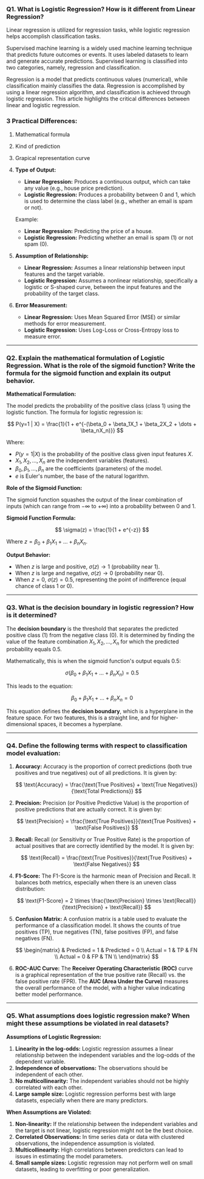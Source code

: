 ### Q1. What is Logistic Regression? How is it different from Linear Regression?

Linear regression is utilized for regression tasks, while logistic regression helps accomplish classification tasks.


Supervised machine learning is a widely used machine learning technique that predicts future outcomes or events. It uses labeled datasets to learn and generate accurate predictions. Supervised learning is classified into two categories, namely, regression and classification.

Regression is a model that predicts continuous values (numerical), while classification mainly classifies the data. Regression is accomplished by using a linear regression algorithm, and classification is achieved through logistic regression. This article highlights the critical differences between linear and logistic regression.

### 3 Practical Differences:

1. Mathematical formula
2. Kind of prediction
3. Grapical representation curve

1. **Type of Output:**

   * **Linear Regression:** Produces a continuous output, which can take any value (e.g., house price prediction).
   * **Logistic Regression:** Produces a probability between 0 and 1, which is used to determine the class label (e.g., whether an email is spam or not).

   Example:

   * **Linear Regression:** Predicting the price of a house.
   * **Logistic Regression:** Predicting whether an email is spam (1) or not spam (0).

2. **Assumption of Relationship:**

   * **Linear Regression:** Assumes a linear relationship between input features and the target variable.
   * **Logistic Regression:** Assumes a nonlinear relationship, specifically a logistic or S-shaped curve, between the input features and the probability of the target class.

3. **Error Measurement:**

   * **Linear Regression:** Uses Mean Squared Error (MSE) or similar methods for error measurement.
   * **Logistic Regression:** Uses Log-Loss or Cross-Entropy loss to measure error.

---

### Q2. Explain the mathematical formulation of Logistic Regression. What is the role of the sigmoid function? Write the formula for the sigmoid function and explain its output behavior.

**Mathematical Formulation:**

The model predicts the probability of the positive class (class 1) using the logistic function. The formula for logistic regression is:

$$
P(y=1 | X) = \frac{1}{1 + e^{-(\beta_0 + \beta_1X_1 + \beta_2X_2 + \dots + \beta_nX_n)}}
$$

Where:

* $P(y=1 | X)$ is the probability of the positive class given input features $X$.
* $X_1, X_2, \dots, X_n$ are the independent variables (features).
* $\beta_0, \beta_1, \dots, \beta_n$ are the coefficients (parameters) of the model.
* $e$ is Euler's number, the base of the natural logarithm.

**Role of the Sigmoid Function:**

The sigmoid function squashes the output of the linear combination of inputs (which can range from $-\infty$ to $+\infty$) into a probability between 0 and 1.

**Sigmoid Function Formula:**

$$
\sigma(z) = \frac{1}{1 + e^{-z}}
$$

Where $z = \beta_0 + \beta_1X_1 + \dots + \beta_nX_n$.

**Output Behavior:**

* When $z$ is large and positive, $\sigma(z) \to 1$ (probability near 1).
* When $z$ is large and negative, $\sigma(z) \to 0$ (probability near 0).
* When $z = 0$, $\sigma(z) = 0.5$, representing the point of indifference (equal chance of class 1 or 0).

---

### Q3. What is the decision boundary in logistic regression? How is it determined?

The **decision boundary** is the threshold that separates the predicted positive class (1) from the negative class (0). It is determined by finding the value of the feature combination $X_1, X_2, \dots, X_n$ for which the predicted probability equals 0.5.

Mathematically, this is when the sigmoid function's output equals 0.5:

$$
\sigma(\beta_0 + \beta_1X_1 + \dots + \beta_nX_n) = 0.5
$$

This leads to the equation:

$$
\beta_0 + \beta_1X_1 + \dots + \beta_nX_n = 0
$$

This equation defines the **decision boundary**, which is a hyperplane in the feature space. For two features, this is a straight line, and for higher-dimensional spaces, it becomes a hyperplane.

---

### Q4. Define the following terms with respect to classification model evaluation:

1. **Accuracy:**
   Accuracy is the proportion of correct predictions (both true positives and true negatives) out of all predictions. It is given by:

   $$
   \text{Accuracy} = \frac{\text{True Positives} + \text{True Negatives}}{\text{Total Predictions}}
   $$

2. **Precision:**
   Precision (or Positive Predictive Value) is the proportion of positive predictions that are actually correct. It is given by:

   $$
   \text{Precision} = \frac{\text{True Positives}}{\text{True Positives} + \text{False Positives}}
   $$

3. **Recall:**
   Recall (or Sensitivity or True Positive Rate) is the proportion of actual positives that are correctly identified by the model. It is given by:

   $$
   \text{Recall} = \frac{\text{True Positives}}{\text{True Positives} + \text{False Negatives}}
   $$

4. **F1-Score:**
   The F1-Score is the harmonic mean of Precision and Recall. It balances both metrics, especially when there is an uneven class distribution:

   $$
   \text{F1-Score} = 2 \times \frac{\text{Precision} \times \text{Recall}}{\text{Precision} + \text{Recall}}
   $$

5. **Confusion Matrix:**
   A confusion matrix is a table used to evaluate the performance of a classification model. It shows the counts of true positives (TP), true negatives (TN), false positives (FP), and false negatives (FN).

   $$
   \begin{matrix}
   & Predicted = 1 & Predicted = 0 \\
   Actual = 1 & TP & FN \\
   Actual = 0 & FP & TN \\
   \end{matrix}
   $$

6. **ROC-AUC Curve:**
   The **Receiver Operating Characteristic (ROC)** curve is a graphical representation of the true positive rate (Recall) vs. the false positive rate (FPR). The **AUC (Area Under the Curve)** measures the overall performance of the model, with a higher value indicating better model performance.

---

### Q5. What assumptions does logistic regression make? When might these assumptions be violated in real datasets?

**Assumptions of Logistic Regression:**

1. **Linearity in the log-odds:** Logistic regression assumes a linear relationship between the independent variables and the log-odds of the dependent variable.
2. **Independence of observations:** The observations should be independent of each other.
3. **No multicollinearity:** The independent variables should not be highly correlated with each other.
4. **Large sample size:** Logistic regression performs best with large datasets, especially when there are many predictors.

**When Assumptions are Violated:**

1. **Non-linearity:** If the relationship between the independent variables and the target is not linear, logistic regression might not be the best choice.
2. **Correlated Observations:** In time series data or data with clustered observations, the independence assumption is violated.
3. **Multicollinearity:** High correlations between predictors can lead to issues in estimating the model parameters.
4. **Small sample sizes:** Logistic regression may not perform well on small datasets, leading to overfitting or poor generalization.
